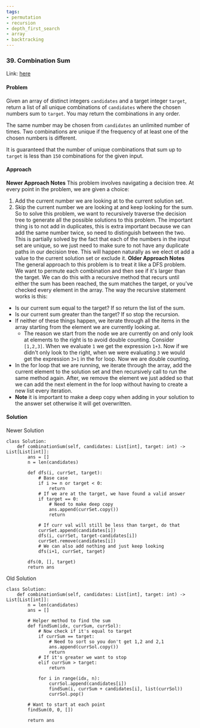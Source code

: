 ```yaml
---
tags:
- permutation
- recursion
- depth_first_search
- array
- backtracking
---
```


### 39. Combination Sum
Link: [here](https://leetcode.com/problems/combination-sum/)

#### Problem 
Given an array of distinct integers `candidates` and a target integer `target`, return a list of all unique combinations of `candidates` where the chosen numbers sum to `target`. You may return the combinations in any order.

The same number may be chosen from `candidates` an unlimited number of times. Two combinations are unique if the frequency of at least one of the chosen numbers is different.

It is guaranteed that the number of unique combinations that sum up to `target` is less than `150` combinations for the given input.

#### Approach
**Newer Approach Notes**
This problem involves navigating a decision tree. At every point in the problem, we are given a choice:
1. Add the current number we are looking at to the current solution set.
2. Skip the current number we are looking at and keep looking for the sum.
So to solve this problem, we want to recursively traverse the decision tree to generate all the possible solutions to this problem. The important thing is to not add in duplicates, this is extra important because we can add the same number twice, so need to distinguish between the two. This is partially solved by the fact that each of the numbers in the input set are unique, so we just need to make sure to not have any duplicate paths in our decision tree. This will happen naturally as we elect ot add a value to the current solution set or exclude it. 
**Older Approach Notes**
The general approach to this problem is to treat it like a DFS problem. We want to permute each combination and then see if it's larger than the target. We can do this with a recursive method that recurs until either the sum has been reached, the sum matches the target, or you've checked every element in the array.
The way the recursive statement works is this:
- Is our current sum equal to the target? If so return the list of the sum.
- Is our current sum greater than the target? If so stop the recursion.
- If neither of these things happen, we iterate through all the items in the array starting from the element we are currently looking at. 
  - The reason we start from the node we are currently on and only look at elements to the right is to avoid double counting. Consider `[1,2,3]`. When we evaluate `1` we get the expression `1+3`. Now if we didn't only look to the right, when we were evaluating `3` we would get the expression `3+1` in the for loop. Now we are double counting.
- In the for loop that we are running, we iterate through the array, add the current element to the solution set and then recursively call to run the same method again. After, we remove the element we just added so that we can add the next element in the for loop without having to create a new list every iteration.
- <b>Note</b> it is important to make a deep copy when adding in your solution to the answer set otherwise it will get overwritten.

#### Solution
Newer Solution
```
class Solution:
    def combinationSum(self, candidates: List[int], target: int) -> List[List[int]]:
        ans = []
        n = len(candidates)

        def dfs(i, currSet, target):
            # Base case
            if i >= n or target < 0:
                return
            # If we are at the target, we have found a valid answer
            if target == 0:
                # Need to make deep copy
                ans.append(currSet.copy())
                return
            
            # If curr val will still be less than target, do that
            currSet.append(candidates[i])
            dfs(i, currSet, target-candidates[i])
            currSet.remove(candidates[i])
            # We can also add nothing and just keep looking
            dfs(i+1, currSet, target)

        dfs(0, [], target)
        return ans
```

Old Solution
```
class Solution:
    def combinationSum(self, candidates: List[int], target: int) -> List[List[int]]:
        n = len(candidates)
        ans = []
        
        # Helper method to find the sum
        def findSum(idx, currSum, currSol):
            # Now check if it's equal to target
            if currSum == target:
                # Need to sort so you don't get 1,2 and 2,1 
                ans.append(currSol.copy())
                return
            # If it's greater we want to stop
            elif currSum > target:
                return
            
            for i in range(idx, n):
                currSol.append(candidates[i])
                findSum(i, currSum + candidates[i], list(currSol))
                currSol.pop()
                
        # Want to start at each point
        findSum(0, 0, [])
        
        return ans
```